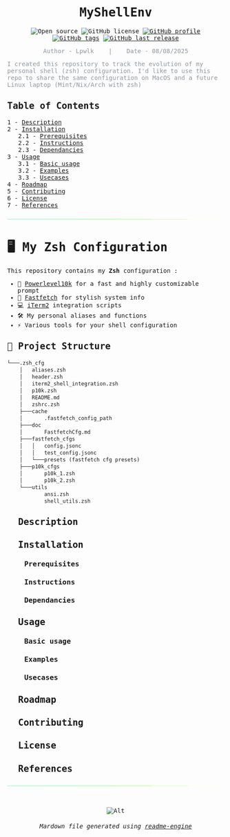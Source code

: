 <samp>

<center>

# MyShellEnv
</center>



<center>

![Open source](https://img.shields.io/badge/open-source-6894d4?logo=git&logoColor=6894d4)
![GitHub license](https://img.shields.io/github/license/Lpwlk/MyZshConfig?color=86c255 "Github repo license")
[![GitHub profile](https://img.shields.io/static/v1?label=Lpwlk&message=profile&color=6894d4&logo=github)](https://github.com/Lpwlk "Go to GitHub profile page")
[![GitHub tags](https://img.shields.io/github/v/tag/Lpwlk/MyZshConfig?color=6894d4)](https://github.com/Lpwlk/MyZshConfig/tags "Go to GitHub repo tags")
[![GitHub last release](https://img.shields.io/github/release-date/Lpwlk/MyZshConfig?color=6894d4?label=Release)](https://github.com/Lpwlk/MyZshConfig "Go to GitHub repo")

</center>

<span style="color:#9198A1">

<center>Author - Lpwlk &nbsp;&nbsp;&nbsp;|&nbsp;&nbsp;&nbsp; Date - 08/08/2025</center>

<samp>I created this repository to track the evolution of my personal shell (zsh) configuration. I'd like to use this repo to share the same configuration on MacOS and a future Linux laptop (Mint/Nix/Arch with zsh) </samp>

</span> 



## Table of Contents

1 - [Description](#description)  
2 - [Installation](#installation)  
&nbsp;&nbsp;&nbsp;2.1 - [Prerequisites](#prerequisites)  
&nbsp;&nbsp;&nbsp;2.2 - [Instructions](#instructions)  
&nbsp;&nbsp;&nbsp;2.3 - [Dependancies](#dependancies)  
3 - [Usage](#usage)  
&nbsp;&nbsp;&nbsp;3.1 - [Basic usage](#basic-usage)  
&nbsp;&nbsp;&nbsp;3.2 - [Examples](#examples)  
&nbsp;&nbsp;&nbsp;3.3 - [Usecases](#usecases)  
4 - [Roadmap](#roadmap)  
5 - [Contributing](#contributing)  
6 - [License](#license)  
7 - [References](#references)  


<center>
<img src="https://github.com/Lpwlk/Lpwlk/blob/main/assets/pulsing-bar.gif?raw=true">
</center>

# 🖥️ My Zsh Configuration

This repository contains my **Zsh** configuration :
- 🎨 [Powerlevel10k](https://github.com/romkatv/powerlevel10k) for a fast and highly customizable prompt
- 🚀 [Fastfetch](https://github.com/fastfetch-cli/fastfetch) for stylish system info 
- 💻 [iTerm2](https://iterm2.com/) integration scripts
- 🛠️ My personal aliases and functions
- ⚡ Various tools for your shell configuration


## 📂 Project Structure

```
└───.zsh_cfg
    │   aliases.zsh
    │   header.zsh
    │   iterm2_shell_integration.zsh
    │   p10k.zsh
    │   README.md
    │   zshrc.zsh
    ├───cache
    │       .fastfetch_config_path
    ├───doc
    │       FastfetchCfg.md
    ├───fastfetch_cfgs
    │   │   config.jsonc
    │   │   test_config.jsonc
    │   └───presets (fastfetch cfg presets)
    ├───p10k_cfgs
    │       p10k_1.zsh
    │       p10k_2.zsh
    └───utils
            ansi.zsh
            shell_utils.zsh
```
## &nbsp;&nbsp;Description
## &nbsp;&nbsp;Installation
### &nbsp;&nbsp;&nbsp;&nbsp;Prerequisites
### &nbsp;&nbsp;&nbsp;&nbsp;Instructions
### &nbsp;&nbsp;&nbsp;&nbsp;Dependancies
## &nbsp;&nbsp;Usage
### &nbsp;&nbsp;&nbsp;&nbsp;Basic usage
### &nbsp;&nbsp;&nbsp;&nbsp;Examples
### &nbsp;&nbsp;&nbsp;&nbsp;Usecases
## &nbsp;&nbsp;Roadmap
## &nbsp;&nbsp;Contributing
## &nbsp;&nbsp;License
## &nbsp;&nbsp;References


<center>
    <img src="https://github.com/Lpwlk/Lpwlk/blob/main/assets/pulsing-bar.gif?raw=true">
</center>



<center>

&nbsp;

![Alt](https://repobeats.axiom.co/api/embed/64f2c824695dc073e6ea58664527f5045088a586.svg "Repobeats analytics image")

</center>



<center>

<samp>

###### Mardown file generated using <a href ="https://github.com/Lpwlk/ReadmeEngine">readme-engine</a>

</samp>

</center>

